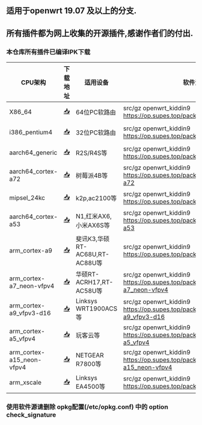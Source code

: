 ## 适用于openwrt 19.07 及以上的分支.
## 所有插件都为网上收集的开源插件,感谢作者们的付出.

### 本仓库所有插件已编译IPK下载

| CPU架构           | 下载地址                                             | 适用设备    | 软件源    | 更新频率    |
|----------------|-----------------------------------------------------|--------------------------------------|-----------|-----------|
| X86_64         | [📥](https://op.supes.top/packages/x86_64/)         |          64位PC软路由    | src/gz openwrt_kiddin9 https://op.supes.top/packages/x86_64 | 日更  |
| i386_pentium4  | [📥](https://op.supes.top/packages/i386_pentium4/)      |      32位PC软路由    | src/gz openwrt_kiddin9 https://op.supes.top/packages/i386_pentium4 | 日更  |
| aarch64_generic    | [📥](https://op.supes.top/packages/aarch64_generic/)     |   R2S/R4S等        |  src/gz openwrt_kiddin9 https://op.supes.top/packages/aarch64_generic | 日更  |
| aarch64_cortex-a72    | [📥](https://op.supes.top/packages/aarch64_cortex-a72/)     |  树莓派4B等   |  src/gz openwrt_kiddin9 https://op.supes.top/packages/aarch64_cortex-a72  |  日更 |
| mipsel_24kc    | [📥](https://op.supes.top/packages/mipsel_24kc/)     |  k2p,ac2100等 | src/gz openwrt_kiddin9 https://op.supes.top/packages/mipsel_24kc   | 日更  |
| aarch64_cortex-a53    | [📥](https://op.supes.top/packages/aarch64_cortex-a53/) |  N1,红米AX6,小米AX6S等 |  src/gz openwrt_kiddin9 https://op.supes.top/packages/aarch64_cortex-a53 |   日更 |
| arm_cortex-a9    | [📥](https://op.supes.top/packages/arm_cortex-a9/) |  斐讯K3,华硕RT-AC68U,RT-AC88U等 |  src/gz openwrt_kiddin9 https://op.supes.top/packages/arm_cortex-a9 |   日更 |
| arm_cortex-a7_neon-vfpv4    | [📥](https://op.supes.top/packages/arm_cortex-a7_neon-vfpv4/) |  华硕RT-ACRH17,RT-AC58U等 |  src/gz openwrt_kiddin9 https://op.supes.top/packages/arm_cortex-a7_neon-vfpv4 |   日更 |
| arm_cortex-a9_vfpv3-d16    | [📥](https://op.supes.top/packages/arm_cortex-a9_vfpv3-d16/) |  Linksys WRT1900ACS等 |  src/gz openwrt_kiddin9 https://op.supes.top/packages/arm_cortex-a9_vfpv3-d16 |   日更 |
| arm_cortex-a5_vfpv4    | [📥](https://op.supes.top/packages/arm_cortex-a5_vfpv4/) |  玩客云等 |  src/gz openwrt_kiddin9 https://op.supes.top/packages/arm_cortex-a5_vfpv4 |   日更 |
| arm_cortex-a15_neon-vfpv4    | [📥](https://op.supes.top/packages/arm_cortex-a15_neon-vfpv4/) |  NETGEAR R7800等 |  src/gz openwrt_kiddin9 https://op.supes.top/packages/arm_cortex-a15_neon-vfpv4 |   日更 |
| arm_xscale    | [📥](https://op.supes.top/packages/arm_xscale/) |  Linksys EA4500等 |  src/gz openwrt_kiddin9 https://op.supes.top/packages/arm_xscale |   日更 |

### 使用软件源请删除 opkg配置(/etc/opkg.conf) 中的 option check_signature
